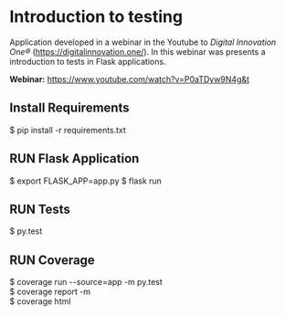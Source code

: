 # Introduction to testing

Application developed in a webinar in the Youtube to *Digital Innovation One®* (https://digitalinnovation.one/). 
In this webinar was presents a introduction to tests in Flask applications.

**Webinar:** https://www.youtube.com/watch?v=P0aTDyw9N4g&t


## Install Requirements

$ pip install -r requirements.txt

## RUN Flask Application

$ export FLASK_APP=app.py
$ flask run

## RUN Tests

$ py.test

## RUN Coverage

$ coverage run --source=app -m py.test  
$ coverage report -m   
$ coverage html
